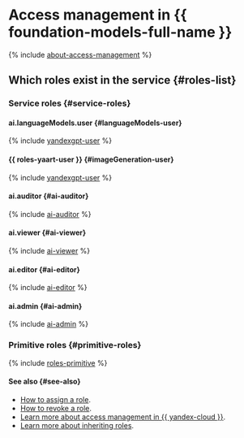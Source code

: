 # Access management in {{ foundation-models-full-name }}

{% include [about-access-management](../../_includes/iam/about-access-management.md) %}

## Which roles exist in the service {#roles-list}

### Service roles {#service-roles}

#### ai.languageModels.user {#languageModels-user}

{% include [yandexgpt-user](../../_roles/ai/languageModels/user.md) %}

#### {{ roles-yaart-user }} {#imageGeneration-user}

{% include [yandexgpt-user](../../_roles/ai/imageGeneration/user.md) %}

#### ai.auditor {#ai-auditor}

{% include [ai-auditor](../../_roles/ai/auditor.md) %}

#### ai.viewer {#ai-viewer}

{% include [ai-viewer](../../_roles/ai/viewer.md) %}

#### ai.editor {#ai-editor}

{% include [ai-editor](../../_roles/ai/editor.md) %}

#### ai.admin {#ai-admin}

{% include [ai-admin](../../_roles/ai/admin.md) %}

### Primitive roles {#primitive-roles}

{% include [roles-primitive](../../_includes/roles-primitive.md) %}

#### See also {#see-also}

* [How to assign a role](../../iam/operations/roles/grant.md).
* [How to revoke a role](../../iam/operations/roles/revoke.md).
* [Learn more about access management in {{ yandex-cloud }}](../../iam/concepts/access-control/index.md).
* [Learn more about inheriting roles](../../resource-manager/concepts/resources-hierarchy.md#access-rights-inheritance).